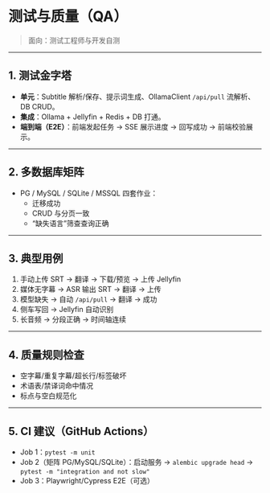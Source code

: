 # 测试与质量（QA）

> 面向：测试工程师与开发自测

---

## 1. 测试金字塔

- **单元**：Subtitle 解析/保存、提示词生成、OllamaClient `/api/pull` 流解析、DB CRUD。
- **集成**：Ollama + Jellyfin + Redis + DB 打通。
- **端到端（E2E）**：前端发起任务 → SSE 展示进度 → 回写成功 → 前端校验展示。

---

## 2. 多数据库矩阵

- PG / MySQL / SQLite / MSSQL 四套作业：
  - 迁移成功
  - CRUD 与分页一致
  - “缺失语言”筛查查询正确

---

## 3. 典型用例

1. 手动上传 SRT → 翻译 → 下载/预览 → 上传 Jellyfin
2. 媒体无字幕 → ASR 输出 SRT → 翻译 → 上传
3. 模型缺失 → 自动 `/api/pull` → 翻译 → 成功
4. 侧车写回 → Jellyfin 自动识别
5. 长音频 → 分段正确 → 时间轴连续

---

## 4. 质量规则检查

- 空字幕/重复字幕/超长行/标签破坏
- 术语表/禁译词命中情况
- 标点与空白规范化

---

## 5. CI 建议（GitHub Actions）

- Job 1：`pytest -m unit`
- Job 2（矩阵 PG/MySQL/SQLite）：启动服务 → `alembic upgrade head` → `pytest -m "integration and not slow"`
- Job 3：Playwright/Cypress E2E（可选）
